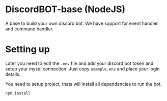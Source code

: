# DiscordBOT-base (NodeJS)
A base to build your own discord bot. We have support for event handler and command handler.

# Setting up

Later you need to edit the `.env` file and add your discord bot token and setup your mysql connection. Just copy `example.env` and place your login details.

You need to setup project, thats will install all dependencies to run the bot.
```
npm install
```
